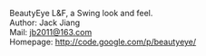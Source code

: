 BeautyEye L&F, a Swing look and feel.<br>
Author: Jack Jiang<br>
Mail: jb2011@163.com<br>
Homepage: <a href='http://code.google.com/p/beautyeye/'>http://code.google.com/p/beautyeye/</a><br>